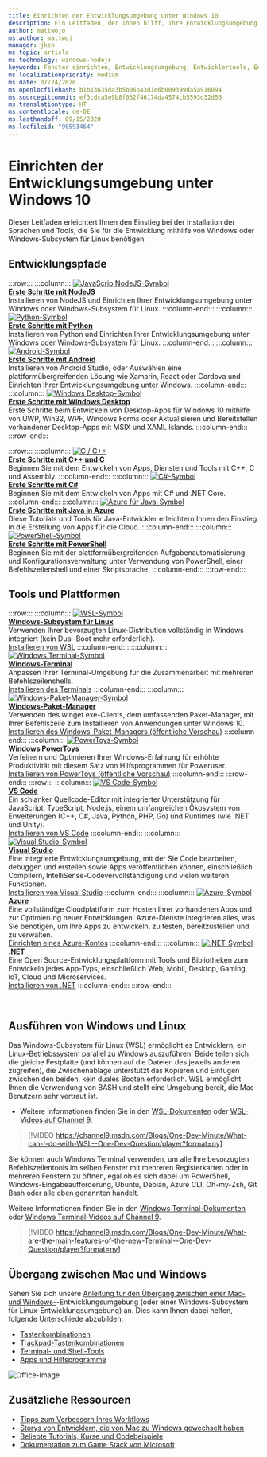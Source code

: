 ```yaml
---
title: Einrichten der Entwicklungsumgebung unter Windows 10
description: Ein Leitfaden, der Ihnen hilft, Ihre Entwicklungsumgebung unter Windows einzurichten und Ihre bevorzugten Tools und Codesprachen zu installieren. Ganz gleich, ob Sie Python, NodeJS, VS Code, Git, Bash, Linux-Tools und -Befehle oder Android Studio bevorzugen – Wir haben tolle neue Tools wie Windows Terminal und WSL für Sie.
author: mattwojo
ms.author: mattwoj
manager: jken
ms.topic: article
ms.technology: windows-nodejs
keywords: Fenster einrichten, Entwicklungsumgebung, Entwicklertools, Entwicklungspfade, Microsoft, Windows, Developer, Tipps, Leistung, WSL, Terminal, nodejs, python
ms.localizationpriority: medium
ms.date: 07/24/2020
ms.openlocfilehash: b1b13635da3b5b06b43d1e6b009399da5a916094
ms.sourcegitcommit: ef3cdca5e9b8f032f46174da4574cb5593d32d56
ms.translationtype: HT
ms.contentlocale: de-DE
ms.lasthandoff: 09/15/2020
ms.locfileid: "90593464"
---
```

# <a name="set-up-your-development-environment-on-windows-10"></a>Einrichten der Entwicklungsumgebung unter Windows 10

Dieser Leitfaden erleichtert Ihnen den Einstieg bei der Installation der Sprachen und Tools, die Sie für die Entwicklung mithilfe von Windows oder Windows-Subsystem für Linux benötigen.

## <a name="development-paths"></a>Entwicklungspfade

:::row:::
    :::column:::
       [![JavaScrip NodeJS-Symbol](../images/nodejs-logo.png)](../nodejs/index.yml)<br>
        **[Erste Schritte mit NodeJS](../nodejs/index.yml)**<br>
        Installieren von NodeJS und Einrichten Ihrer Entwicklungsumgebung unter Windows oder Windows-Subsystem für Linux.
    :::column-end:::
    :::column:::
       [![Python-Symbol](../images/python-logo.png)](../python/index.yml)<br>
        **[Erste Schritte mit Python](../python/index.yml)**<br>
        Installieren von Python und Einrichten Ihrer Entwicklungsumgebung unter Windows oder Windows-Subsystem für Linux.
    :::column-end:::
    :::column:::
       [![Android-Symbol](../images/android-logo.png)](/windows/android)<br>
        **[Erste Schritte mit Android](/windows/android)**<br>
        Installieren von Android Studio, oder Auswählen eine plattformübergreifenden Lösung wie Xamarin, React oder Cordova und Einrichten Ihrer Entwicklungsumgebung unter Windows.
    :::column-end:::
    :::column:::
       [![Windows Desktop-Symbol](../images/windows-logo.png)](../apps/index.yml)<br>
        **[Erste Schritte mit Windows Desktop](../apps/index.yml)**<br>
        Erste Schritte beim Entwickeln von Desktop-Apps für Windows 10 mithilfe von UWP, Win32, WPF, Windows Forms oder Aktualisieren und Bereitstellen vorhandener Desktop-Apps mit MSIX und XAML Islands.
    :::column-end:::
:::row-end:::

:::row:::
    :::column:::
       [![C / C++](../images/c-logo.png)](/cpp/)<br>
        **[Erste Schritte mit C++ und C](/cpp/)**<br>
        Beginnen Sie mit dem Entwickeln von Apps, Diensten und Tools mit C++, C und Assembly.
    :::column-end:::
    :::column:::
       [![C#-Symbol](../images/csharp-logo.png)](/dotnet/csharp/)<br>
        **[Erste Schritte mit C#](/dotnet/csharp/)**<br>
        Beginnen Sie mit dem Entwickeln von Apps mit C# und .NET Core.
    :::column-end:::
    :::column:::
       [![Azure für Java-Symbol](../images/java-logo.png)](/azure/developer/java/)<br>
        **[Erste Schritte mit Java in Azure](/azure/developer/java/)**<br>
        Diese Tutorials und Tools für Java-Entwickler erleichtern Ihnen den Einstieg in die Erstellung von Apps für die Cloud.
    :::column-end:::
    :::column:::
       [![PowerShell-Symbol](../images/powershell.png)](/powershell/)<br>
        **[Erste Schritte mit PowerShell](/powershell/)**<br>
        Beginnen Sie mit der plattformübergreifenden Aufgabenautomatisierung und Konfigurationsverwaltung unter Verwendung von PowerShell, einer Befehlszeilenshell und einer Skriptsprache.
    :::column-end:::
:::row-end:::

## <a name="tools-and-platforms"></a>Tools und Plattformen

:::row:::
    :::column:::
       [![WSL-Symbol](../images/windows-linux-dev-env.png)](/windows/wsl/)<br>
        **[Windows-Subsystem für Linux](/windows/wsl/)**<br>
        Verwenden Ihrer bevorzugten Linux-Distribution vollständig in Windows integriert (kein Dual-Boot mehr erforderlich).<br>
        [Installieren von WSL](/windows/wsl/install-win10)
    :::column-end:::
    :::column:::
       [![Windows Terminal-Symbol](../images/terminal.png)](/windows/terminal/)<br>
        **[Windows-Terminal](/windows/terminal/)**<br>
        Anpassen Ihrer Terminal-Umgebung für die Zusammenarbeit mit mehreren Befehlszeilenshells.
        <br>
        [Installieren des Terminals](https://www.microsoft.com/p/windows-terminal/9n0dx20hk701?rtc=1&activetab=pivot:overviewtab)
    :::column-end:::
    :::column:::
       [![Windows-Paket-Manager-Symbol](../images/winget.png)](../package-manager/index.md)<br>
        **[Windows-Paket-Manager](../package-manager/index.md)**<br>
        Verwenden des winget.exe-Clients, dem umfassenden Paket-Manager, mit Ihrer Befehlszeile zum Installieren von Anwendungen unter Windows 10.<br>
        [Installieren des Windows-Paket-Managers (öffentliche Vorschau)](../package-manager/winget/index.md#install-winget)
    :::column-end:::
    :::column:::
       [![PowerToys-Symbol](../images/powertoys.png)](https://github.com/microsoft/PowerToys)<br>
        **[Windows PowerToys](https://github.com/microsoft/PowerToys)**<br>
        Verfeinern und Optimieren Ihrer Windows-Erfahrung für erhöhte Produktivität mit diesem Satz von Hilfsprogrammen für Poweruser.<br>
        [Installieren von PowerToys (öffentliche Vorschau)](https://github.com/microsoft/PowerToys#installing-and-running-microsoft-powertoys)
    :::column-end:::
:::row-end:::
:::row:::
    :::column:::
       [![VS Code-Symbol](../images/Vscode.png)](https://code.visualstudio.com/docs)<br>
        **[VS Code](https://code.visualstudio.com/docs)**<br>
        Ein schlanker Quellcode-Editor mit integrierter Unterstützung für JavaScript, TypeScript, Node.js, einem umfangreichen Ökosystem von Erweiterungen (C++, C#, Java, Python, PHP, Go) und Runtimes (wie .NET und Unity).<br>
        [Installieren von VS Code](https://code.visualstudio.com/download)
    :::column-end:::
    :::column:::
       [![Visual Studio-Symbol](../images/visualstudio.png)](/visualstudio/windows/)<br>
        **[Visual Studio](/visualstudio/windows/)**<br>
        Eine integrierte Entwicklungsumgebung, mit der Sie Code bearbeiten, debuggen und erstellen sowie Apps veröffentlichen können, einschließlich Compilern, IntelliSense-Codevervollständigung und vielen weiteren Funktionen.<br>
        [Installieren von Visual Studio](/visualstudio/install/install-visual-studio)
    :::column-end:::
    :::column:::
       [![Azure-Symbol](../images/Azure.png)](/azure/guides/developer/azure-developer-guide)<br>
        **[Azure](/azure/guides/developer/azure-developer-guide)**<br>
        Eine vollständige Cloudplattform zum Hosten Ihrer vorhandenen Apps und zur Optimierung neuer Entwicklungen. Azure-Dienste integrieren alles, was Sie benötigen, um Ihre Apps zu entwickeln, zu testen, bereitzustellen und zu verwalten.<br>
        [Einrichten eines Azure-Kontos](https://azure.microsoft.com/free/)
    :::column-end:::
    :::column:::
       [![.NET-Symbol](../images/net.png)](https://dotnet.microsoft.com/)<br>
        **[.NET](/dotnet/standard/get-started/)**<br>
        Eine Open Source-Entwicklungsplattform mit Tools und Bibliotheken zum Entwickeln jedes App-Typs, einschließlich Web, Mobil, Desktop, Gaming, IoT, Cloud und Microservices.<br>
        [Installieren von .NET](https://dotnet.microsoft.com/download)
    :::column-end:::
:::row-end:::

<br>

## <a name="run-windows-and-linux"></a>Ausführen von Windows und Linux

Das Windows-Subsystem für Linux (WSL) ermöglicht es Entwicklern, ein Linux-Betriebssystem parallel zu Windows auszuführen. Beide teilen sich die gleiche Festplatte (und können auf die Dateien des jeweils anderen zugreifen), die Zwischenablage unterstützt das Kopieren und Einfügen zwischen den beiden, kein duales Booten erforderlich. WSL ermöglicht Ihnen die Verwendung von BASH und stellt eine Umgebung bereit, die Mac-Benutzern sehr vertraut ist.
- Weitere Informationen finden Sie in den [WSL-Dokumenten](/windows/wsl) oder [WSL-Videos auf Channel 9](https://channel9.msdn.com/Search?term=wsl&lang-en=true).

> [!VIDEO https://channel9.msdn.com/Blogs/One-Dev-Minute/What-can-I-do-with-WSL--One-Dev-Question/player?format=ny]

Sie können auch Windows Terminal verwenden, um alle Ihre bevorzugten Befehlszeilentools im selben Fenster mit mehreren Registerkarten oder in mehreren Fenstern zu öffnen, egal ob es sich dabei um PowerShell, Windows-Eingabeaufforderung, Ubuntu, Debian, Azure CLI, Oh-my-Zsh, Git Bash oder alle oben genannten handelt.

Weitere Informationen finden Sie in den [Windows Terminal-Dokumenten](/windows/terminal) oder [Windows Terminal-Videos auf Channel 9](https://channel9.msdn.com/Search?term=windows%20terminal&lang-en=true).

> [!VIDEO https://channel9.msdn.com/Blogs/One-Dev-Minute/What-are-the-main-features-of-the-new-Terminal--One-Dev-Question/player?format=ny]

## <a name="transitioning-between-mac-and-windows"></a>Übergang zwischen Mac und Windows

Sehen Sie sich unsere [Anleitung für den Übergang zwischen einer Mac- und Windows-](./mac-to-windows.md)-Entwicklungsumgebung (oder einer Windows-Subsystem für Linux-Entwicklungsumgebung) an. Dies kann Ihnen dabei helfen, folgende Unterschiede abzubilden:

- [Tastenkombinationen](./mac-to-windows.md#keyboard-shortcuts)
- [Trackpad-Tastenkombinationen](./mac-to-windows.md#trackpad-shortcuts)
- [Terminal- und Shell-Tools](./mac-to-windows.md#command-line-shells-and-terminals)
- [Apps und Hilfsprogramme](./mac-to-windows.md#apps-and-utilities)

![Office-Image](../images/flashy-office3.png)

## <a name="additional-resources"></a>Zusätzliche Ressourcen

- [Tipps zum Verbessern Ihres Workflows](./tips.md)
- [Storys von Entwicklern, die von Mac zu Windows gewechselt haben](./dev-stories.md)
- [Beliebte Tutorials, Kurse und Codebeispiele](./tutorials.md)
- [Dokumentation zum Game Stack von Microsoft](/gaming/)
